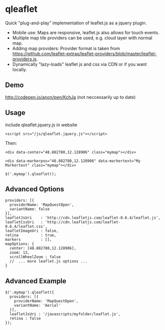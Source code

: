 qleaflet
========

Quick "plug-and-play" implementation of leaflet.js as a jquery plugin. 
* Mobile use: Maps are responsive, leaflet.js also allows for touch events.
* Multiple map tile providers can be used, e.g. cloud layer with normal map.
* Adding map providers: Provider format is taken from https://github.com/leaflet-extras/leaflet-providers/blob/master/leaflet-providers.js.
* Dynamically "lazy-loads" leaflet js and css via CDN or if you want locally.

## Demo
http://codepen.io/anon/pen/KchJa (not neccessarily up to date)

## Usage 
include qleaflet.jquery.js in website
```
<script src="/js/qleaflet.jquery.js"></script>
```
Then:
```
<div data-center="48.882780,12.128906" class="mymap"></div>
```
```
<div data-markerpos="48.882780,12.128906" data-markertext="My Markertext" class="mymap"></div>
```
```
$('.mymap').qleaflet();
```

## Advanced Options
```
providers: [{
  providerName: 'MapQuestOpen',
  variantName: false
}],
leafletJsUri    : 'http://cdn.leafletjs.com/leaflet-0.6.4/leaflet.js',
leafletCssUri   : 'http://cdn.leafletjs.com/leaflet-0.6.4/leaflet.css',
leafletImageUri : false,
retina          : true,
markers         : [],
mapOptions: {
  center: [48.882780,12.128906],
  zoom: 13,
  scrollWheelZoom : false
  //  ... more leaflet.js options ...
}
```
## Advanced Example
```
$('.mymap').qleaflet({
  providers: [{
    providerName: 'MapQuestOpen',
    variantName: 'Aerial'
  }],
  leafletJsUri : '/javascripts/myfolder/leaflet.js',
  retina : false
});
```
